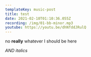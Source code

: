 ```yaml
---
templateKey: music-post
title: test
date: 2021-02-10T01:10:36.055Z
recording: /img/01-bb-minor.mp3
youtube: https://youtu.be/dhNfddJRulQ
---
```

no **really** whatever I should be here

*AND italics*